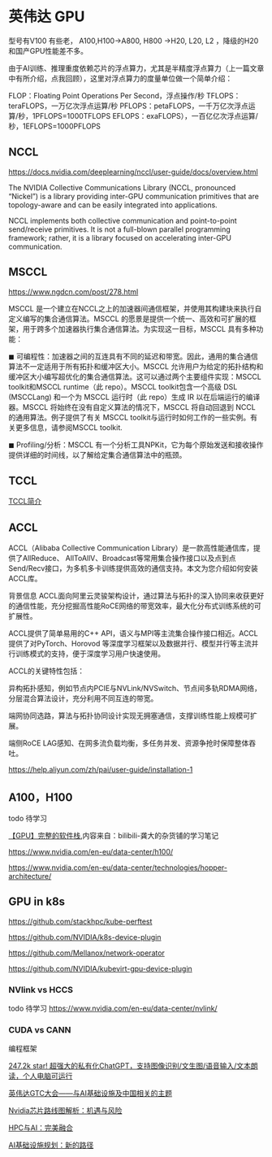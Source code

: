 # 英伟达 GPU

型号有V100 有些老， A100,H100->A800, H800 ->H20, L20, L2 ，降级的H20 和国产GPU性能差不多。

由于AI训练、推理重度依赖芯片的浮点算力，尤其是半精度浮点算力（上一篇文章中有所介绍，点我回顾），这里对浮点算力的度量单位做一个简单介绍：

FLOP：Floating Point Operations Per Second，浮点操作/秒
TFLOPS：teraFLOPS，一万亿次浮点运算/秒
PFLOPS：petaFLOPS，一千万亿次浮点运算/秒，1PFLOPS=1000TFLOPS
EFLOPS：exaFLOPS），一百亿亿次浮点运算/秒，1EFLOPS=1000PFLOPS

## NCCL

https://docs.nvidia.com/deeplearning/nccl/user-guide/docs/overview.html

The NVIDIA Collective Communications Library (NCCL, pronounced “Nickel”) is a library providing inter-GPU communication primitives that are topology-aware and can be easily integrated into applications.

NCCL implements both collective communication and point-to-point send/receive primitives. It is not a full-blown parallel programming framework; rather, it is a library focused on accelerating inter-GPU communication.


## MSCCL

https://www.ngdcn.com/post/278.html

MSCCL 是一个建立在NCCL之上的加速器间通信框架，并使用其构建块来执行自定义编写的集合通信算法。MSCCL 的愿景是提供一个统一、高效和可扩展的框架，用于跨多个加速器执行集合通信算法。为实现这一目标，MSCCL 具有多种功能：

◼ 可编程性：加速器之间的互连具有不同的延迟和带宽。因此，通用的集合通信算法不一定适用于所有拓扑和缓冲区大小。MSCCL 允许用户为给定的拓扑结构和缓冲区大小编写超优化的集合通信算法。这可以通过两个主要组件实现：MSCCL toolkit和MSCCL runtime（此 repo）。MSCCL toolkit包含一个高级 DSL (MSCCLang) 和一个为 MSCCL 运行时（此 repo）生成 IR 以在后端运行的编译器。MSCCL 将始终在没有自定义算法的情况下，MSCCL 将自动回退到 NCCL 的通用算法。例子提供了有关 MSCCL toolkit与运行时如何工作的一些实例。有关更多信息，请参阅MSCCL toolkit.

◼ Profiling/分析：MSCCL 有一个分析工具NPKit，它为每个原始发送和接收操作提供详细的时间线，以了解给定集合通信算法中的瓶颈。

## TCCL 

[TCCL简介](https://cloud.tencent.com/document/product/1646/93319) 

## ACCL 

ACCL（Alibaba Collective Communication Library）是一款高性能通信库，提供了AllReduce、 AllToAllV、Broadcast等常用集合操作接口以及点到点Send/Recv接口，为多机多卡训练提供高效的通信支持。本文为您介绍如何安装ACCL库。

背景信息
ACCL面向阿里云灵骏架构设计，通过算法与拓扑的深入协同来收获更好的通信性能，充分挖掘高性能RoCE网络的带宽效率，最大化分布式训练系统的可扩展性。

ACCL提供了简单易用的C++ API，语义与MPI等主流集合操作接口相近。ACCL提供了对PyTorch、Horovod 等深度学习框架以及数据并行、模型并行等主流并行训练模式的支持，便于深度学习用户快速使用。

ACCL的关键特性包括：

异构拓扑感知，例如节点内PCIE与NVLink/NVSwitch、节点间多轨RDMA网络，分层混合算法设计，充分利用不同互连的带宽。

端网协同选路，算法与拓扑协同设计实现无拥塞通信，支撑训练性能上规模可扩展。

端侧RoCE LAG感知、在网多流负载均衡，多任务并发、资源争抢时保障整体吞吐。

https://help.aliyun.com/zh/pai/user-guide/installation-1



## A100，H100

todo 待学习 

[【GPU】完整的软件栈](https://mp.weixin.qq.com/s/W7wFK9S0pnEBs7a7TKMTyQ),内容来自：bilibili-龚大的杂货铺的学习笔记

https://www.nvidia.com/en-eu/data-center/h100/

https://www.nvidia.com/en-eu/data-center/technologies/hopper-architecture/


## GPU in k8s 

https://github.com/stackhpc/kube-perftest

https://github.com/NVIDIA/k8s-device-plugin

https://github.com/Mellanox/network-operator

https://github.com/NVIDIA/kubevirt-gpu-device-plugin


### NVlink  vs HCCS 

todo 待学习
https://www.nvidia.com/en-eu/data-center/nvlink/





###  CUDA vs CANN 

编程框架 

[247.2k star! 超强大的私有化ChatGPT，支持图像识别/文生图/语音输入/文本朗读，个人电脑可运行](https://mp.weixin.qq.com/s/ZzYc7hF68rRYa5tfh4y3mg)

[英伟达GTC大会——与AI基础设施及中国相关的主题](https://mp.weixin.qq.com/s/tUz3bA-i0FFL1fFIaq_Kcw)

[Nvidia芯片路线图解析：机遇与风险](https://mp.weixin.qq.com/s/oXluH6kXkV75DNPhkrg-tQ)

[HPC与AI：完美融合](https://mp.weixin.qq.com/s/UNJoLibSnk_ReOBLFHN0JQ)

[AI基础设施规划：新的路径](https://mp.weixin.qq.com/s/T7FjobpVEFHBhZEFRxBowA)